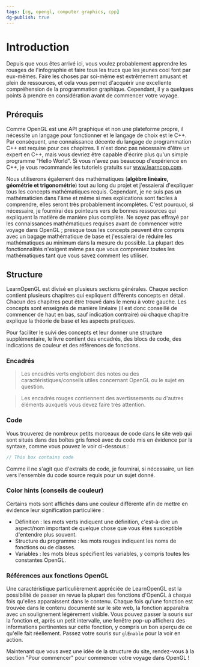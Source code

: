 ```yaml
---
tags: [cg, opengl, computer graphics, cpp]
dg-publish: true
---
```

# Introduction
Depuis que vous êtes arrivé ici, vous voulez probablement apprendre les rouages de l'infographie et faire tous les trucs que les jeunes cool font par eux-mêmes. Faire les choses par soi-même est extrêmement amusant et plein de ressources, et cela vous permet d'acquérir une excellente compréhension de la programmation graphique. Cependant, il y a quelques points à prendre en considération avant de commencer votre voyage.

## Prérequis
Comme OpenGL est une API graphique et non une plateforme propre, il nécessite un langage pour fonctionner et le langage de choix est le C++. Par conséquent, une connaissance décente du langage de programmation C++ est requise pour ces chapitres. Il n'est donc pas nécessaire d'être un expert en C++, mais vous devriez être capable d'écrire plus qu'un simple programme "Hello World". Si vous n'avez pas beaucoup d'expérience en C++, je vous recommande les tutoriels gratuits sur www.learncpp.com.  
  
Nous utiliserons également des mathématiques (**algèbre linéaire, géométrie et trigonométrie**) tout au long du projet et j'essaierai d'expliquer tous les concepts mathématiques requis. Cependant, je ne suis pas un mathématicien dans l'âme et même si mes explications sont faciles à comprendre, elles seront très probablement incomplètes. C'est pourquoi, si nécessaire, je fournirai des pointeurs vers de bonnes ressources qui expliquent la matière de manière plus complète. Ne soyez pas effrayé par les connaissances mathématiques requises avant de commencer votre voyage dans OpenGL ; presque tous les concepts peuvent être compris avec un bagage mathématique de base et j'essaierai de réduire les mathématiques au minimum dans la mesure du possible. La plupart des fonctionnalités n'exigent même pas que vous compreniez toutes les mathématiques tant que vous savez comment les utiliser.

## Structure
LearnOpenGL est divisé en plusieurs sections générales. Chaque section contient plusieurs chapitres qui expliquent différents concepts en détail. Chacun des chapitres peut être trouvé dans le menu à votre gauche. Les concepts sont enseignés de manière linéaire (il est donc conseillé de commencer de haut en bas, sauf indication contraire) où chaque chapitre explique la théorie de base et les aspects pratiques.  
  
Pour faciliter le suivi des concepts et leur donner une structure supplémentaire, le livre contient des encadrés, des blocs de code, des indications de couleur et des références de fonctions.

### Encadrés
>Les encadrés verts englobent des notes ou des caractéristiques/conseils utiles concernant OpenGL ou le sujet en question.

>Les encadrés rouges contiennent des avertissements ou d'autres éléments auxquels vous devez faire très attention.
### Code
Vous trouverez de nombreux petits morceaux de code dans le site web qui sont situés dans des boîtes gris foncé avec du code mis en évidence par la syntaxe, comme vous pouvez le voir ci-dessous : 
```cpp
// This box contains code    
```
Comme il ne s'agit que d'extraits de code, je fournirai, si nécessaire, un lien vers l'ensemble du code source requis pour un sujet donné.
### Color hints (conseils de couleur)
Certains mots sont affichés dans une couleur différente afin de mettre en évidence leur signification particulière :  
  
- Définition : les mots verts indiquent une définition, c'est-à-dire un aspect/nom important de quelque chose que vous êtes susceptible d'entendre plus souvent.  
- Structure du programme : les mots rouges indiquent les noms de fonctions ou de classes.  
- Variables : les mots bleus spécifient les variables, y compris toutes les constantes OpenGL.

### Références aux fonctions OpenGL
Une caractéristique particulièrement appréciée de LearnOpenGL est la possibilité de passer en revue la plupart des fonctions d'OpenGL à chaque fois qu'elles apparaissent dans le contenu. Chaque fois qu'une fonction est trouvée dans le contenu documenté sur le site web, la fonction apparaîtra avec un soulignement légèrement visible. Vous pouvez passer la souris sur la fonction et, après un petit intervalle, une fenêtre pop-up affichera des informations pertinentes sur cette fonction, y compris un bon aperçu de ce qu'elle fait réellement. Passez votre souris sur `glEnable` pour la voir en action.  
  
Maintenant que vous avez une idée de la structure du site, rendez-vous à la section "Pour commencer" pour commencer votre voyage dans OpenGL !

